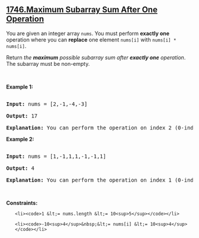 ## [1746.Maximum Subarray Sum After One Operation](https://leetcode.com/problems/maximum-subarray-sum-after-one-operation/)
<p>You are given an integer array <code>nums</code>. You must perform <strong>exactly one</strong> operation&nbsp;where you can <strong>replace</strong> one&nbsp;element <code>nums[i]</code> with <code>nums[i] * nums[i]</code>.&nbsp;</p>

<p>Return <em>the <strong>maximum</strong> possible subarray sum after <strong>exactly&nbsp;one</strong> operation</em>. The subarray must be non-empty.</p>

<p>&nbsp;</p>
<p><strong class="example">Example 1:</strong></p>

<pre>
<strong>Input:</strong> nums = [2,-1,-4,-3]
<strong>Output:</strong> 17
<strong>Explanation:</strong> You can perform the operation on index 2 (0-indexed) to make nums = [2,-1,<strong>16</strong>,-3]. Now, the maximum subarray sum is 2 + -1 + 16 = 17.</pre>

<p><strong class="example">Example 2:</strong></p>

<pre>
<strong>Input:</strong> nums = [1,-1,1,1,-1,-1,1]
<strong>Output:</strong> 4
<strong>Explanation:</strong> You can perform the operation on index 1 (0-indexed) to make nums = [1,<strong>1</strong>,1,1,-1,-1,1]. Now, the maximum subarray sum is 1 + 1 + 1 + 1 = 4.</pre>

<p>&nbsp;</p>
<p><strong>Constraints:</strong></p>

<ul>
	<li><code>1 &lt;= nums.length &lt;= 10<sup>5</sup></code></li>
	<li><code>-10<sup>4</sup>&nbsp;&lt;= nums[i] &lt;= 10<sup>4</sup></code></li>
</ul>